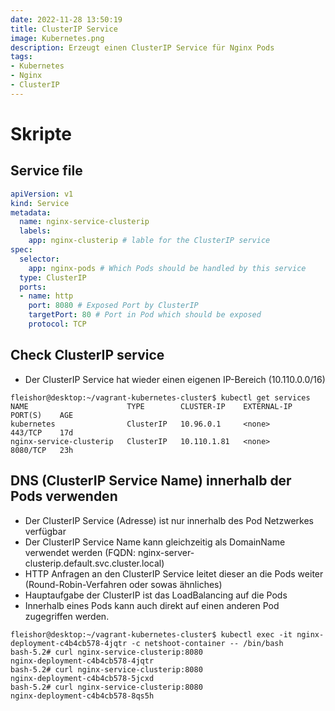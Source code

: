```yaml
---
date: 2022-11-28 13:50:19
title: ClusterIP Service
image: Kubernetes.png
description: Erzeugt einen ClusterIP Service für Nginx Pods
tags: 
- Kubernetes
- Nginx
- ClusterIP
---
```


# Skripte
## Service file
~~~yaml
apiVersion: v1
kind: Service
metadata:
  name: nginx-service-clusterip
  labels:
    app: nginx-clusterip # lable for the ClusterIP service
spec:
  selector:
    app: nginx-pods # Which Pods should be handled by this service
  type: ClusterIP
  ports:
  - name: http
    port: 8080 # Exposed Port by ClusterIP
    targetPort: 80 # Port in Pod which should be exposed
    protocol: TCP
~~~

## Check ClusterIP service
- Der ClusterIP Service hat wieder einen eigenen IP-Bereich (10.110.0.0/16)
 
~~~
fleishor@desktop:~/vagrant-kubernetes-cluster$ kubectl get services
NAME                      TYPE        CLUSTER-IP    EXTERNAL-IP   PORT(S)    AGE
kubernetes                ClusterIP   10.96.0.1     <none>        443/TCP    17d
nginx-service-clusterip   ClusterIP   10.110.1.81   <none>        8080/TCP   23h
~~~

## DNS (ClusterIP Service Name) innerhalb der Pods verwenden
- Der ClusterIP Service (Adresse) ist nur innerhalb des Pod Netzwerkes verfügbar
- Der ClusterIP Service Name kann gleichzeitig als DomainName verwendet werden (FQDN: nginx-server-clusterip.default.svc.cluster.local)
- HTTP Anfragen an den ClusterIP Service leitet dieser an die Pods weiter (Round-Robin-Verfahren oder sowas ähnliches)
- Hauptaufgabe der ClusterIP ist das LoadBalancing auf die Pods
- Innerhalb eines Pods kann auch direkt auf einen anderen Pod zugegriffen werden.
 
~~~
fleishor@desktop:~/vagrant-kubernetes-cluster$ kubectl exec -it nginx-deployment-c4b4cb578-4jqtr -c netshoot-container -- /bin/bash
bash-5.2# curl nginx-service-clusterip:8080
nginx-deployment-c4b4cb578-4jqtr
bash-5.2# curl nginx-service-clusterip:8080
nginx-deployment-c4b4cb578-5jcxd
bash-5.2# curl nginx-service-clusterip:8080
nginx-deployment-c4b4cb578-8qs5h
~~~
